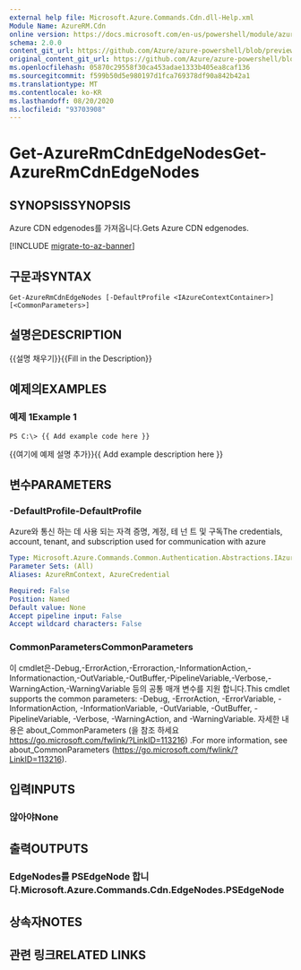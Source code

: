 ```yaml
---
external help file: Microsoft.Azure.Commands.Cdn.dll-Help.xml
Module Name: AzureRM.Cdn
online version: https://docs.microsoft.com/en-us/powershell/module/azurerm.cdn/get-azurermcdnedgenodes
schema: 2.0.0
content_git_url: https://github.com/Azure/azure-powershell/blob/preview/src/ResourceManager/Cdn/Commands.Cdn/help/Get-AzureRmCdnEdgeNodes.md
original_content_git_url: https://github.com/Azure/azure-powershell/blob/preview/src/ResourceManager/Cdn/Commands.Cdn/help/Get-AzureRmCdnEdgeNodes.md
ms.openlocfilehash: 05870c29558f30ca453adae1333b405ea8caf136
ms.sourcegitcommit: f599b50d5e980197d1fca769378df90a842b42a1
ms.translationtype: MT
ms.contentlocale: ko-KR
ms.lasthandoff: 08/20/2020
ms.locfileid: "93703908"
---
```

# <span data-ttu-id="389af-101">Get-AzureRmCdnEdgeNodes</span><span class="sxs-lookup"><span data-stu-id="389af-101">Get-AzureRmCdnEdgeNodes</span></span>

## <span data-ttu-id="389af-102">SYNOPSIS</span><span class="sxs-lookup"><span data-stu-id="389af-102">SYNOPSIS</span></span>
<span data-ttu-id="389af-103">Azure CDN edgenodes를 가져옵니다.</span><span class="sxs-lookup"><span data-stu-id="389af-103">Gets Azure CDN edgenodes.</span></span>

[!INCLUDE [migrate-to-az-banner](../../includes/migrate-to-az-banner.md)]

## <span data-ttu-id="389af-104">구문과</span><span class="sxs-lookup"><span data-stu-id="389af-104">SYNTAX</span></span>

```
Get-AzureRmCdnEdgeNodes [-DefaultProfile <IAzureContextContainer>] [<CommonParameters>]
```

## <span data-ttu-id="389af-105">설명은</span><span class="sxs-lookup"><span data-stu-id="389af-105">DESCRIPTION</span></span>
<span data-ttu-id="389af-106">{{설명 채우기}}</span><span class="sxs-lookup"><span data-stu-id="389af-106">{{Fill in the Description}}</span></span>

## <span data-ttu-id="389af-107">예제의</span><span class="sxs-lookup"><span data-stu-id="389af-107">EXAMPLES</span></span>

### <span data-ttu-id="389af-108">예제 1</span><span class="sxs-lookup"><span data-stu-id="389af-108">Example 1</span></span>
```
PS C:\> {{ Add example code here }}
```

<span data-ttu-id="389af-109">{{여기에 예제 설명 추가}}</span><span class="sxs-lookup"><span data-stu-id="389af-109">{{ Add example description here }}</span></span>

## <span data-ttu-id="389af-110">변수</span><span class="sxs-lookup"><span data-stu-id="389af-110">PARAMETERS</span></span>

### <span data-ttu-id="389af-111">-DefaultProfile</span><span class="sxs-lookup"><span data-stu-id="389af-111">-DefaultProfile</span></span>
<span data-ttu-id="389af-112">Azure와 통신 하는 데 사용 되는 자격 증명, 계정, 테 넌 트 및 구독</span><span class="sxs-lookup"><span data-stu-id="389af-112">The credentials, account, tenant, and subscription used for communication with azure</span></span>

```yaml
Type: Microsoft.Azure.Commands.Common.Authentication.Abstractions.IAzureContextContainer
Parameter Sets: (All)
Aliases: AzureRmContext, AzureCredential

Required: False
Position: Named
Default value: None
Accept pipeline input: False
Accept wildcard characters: False
```

### <span data-ttu-id="389af-113">CommonParameters</span><span class="sxs-lookup"><span data-stu-id="389af-113">CommonParameters</span></span>
<span data-ttu-id="389af-114">이 cmdlet은-Debug,-ErrorAction,-Erroraction,-InformationAction,-Informationaction,-OutVariable,-OutBuffer,-PipelineVariable,-Verbose,-WarningAction,-WarningVariable 등의 공통 매개 변수를 지원 합니다.</span><span class="sxs-lookup"><span data-stu-id="389af-114">This cmdlet supports the common parameters: -Debug, -ErrorAction, -ErrorVariable, -InformationAction, -InformationVariable, -OutVariable, -OutBuffer, -PipelineVariable, -Verbose, -WarningAction, and -WarningVariable.</span></span> <span data-ttu-id="389af-115">자세한 내용은 about_CommonParameters (을 참조 하세요 https://go.microsoft.com/fwlink/?LinkID=113216) .</span><span class="sxs-lookup"><span data-stu-id="389af-115">For more information, see about_CommonParameters (https://go.microsoft.com/fwlink/?LinkID=113216).</span></span>

## <span data-ttu-id="389af-116">입력</span><span class="sxs-lookup"><span data-stu-id="389af-116">INPUTS</span></span>

### <span data-ttu-id="389af-117">않아야</span><span class="sxs-lookup"><span data-stu-id="389af-117">None</span></span>

## <span data-ttu-id="389af-118">출력</span><span class="sxs-lookup"><span data-stu-id="389af-118">OUTPUTS</span></span>

### <span data-ttu-id="389af-119">EdgeNodes를 PSEdgeNode 합니다.</span><span class="sxs-lookup"><span data-stu-id="389af-119">Microsoft.Azure.Commands.Cdn.EdgeNodes.PSEdgeNode</span></span>

## <span data-ttu-id="389af-120">상속자</span><span class="sxs-lookup"><span data-stu-id="389af-120">NOTES</span></span>

## <span data-ttu-id="389af-121">관련 링크</span><span class="sxs-lookup"><span data-stu-id="389af-121">RELATED LINKS</span></span>

